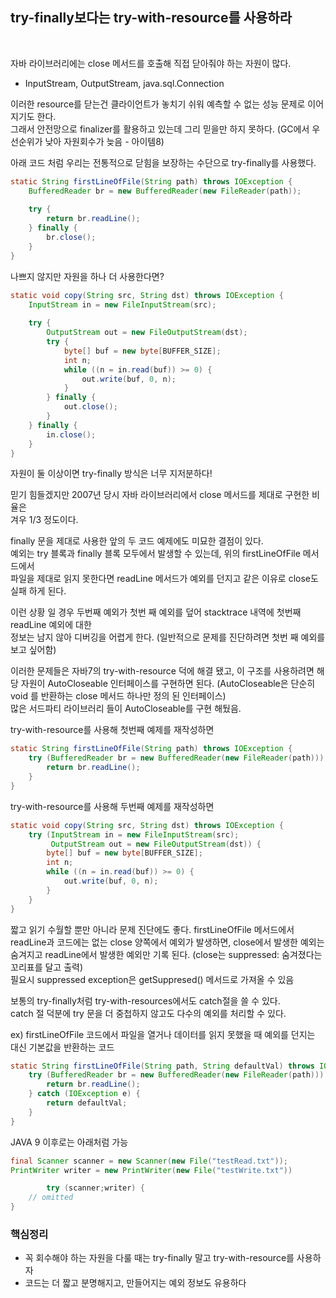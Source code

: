 ## try-finally보다는 try-with-resource를 사용하라

<br>

자바 라이브러리에는 close 메서드를 호출해 직접 닫아줘야 하는 자원이 많다.   
- InputStream, OutputStream, java.sql.Connection   

이러한 resource를 닫는건 클라이언트가 놓치기 쉬워 예측할 수 없는 성능 문제로 이어지기도 한다.   
그래서 안전망으로 finalizer를 활용하고 있는데 그리 믿을만 하지 못하다. (GC에서 우선순위가 낮아 자원회수가 늦음 - 아이템8)   

아래 코드 처럼 우리는 전통적으로 닫힘을 보장하는 수단으로 try-finally를 사용했다.

```java
static String firstLineOfFile(String path) throws IOException {
    BufferedReader br = new BufferedReader(new FileReader(path));
    
    try {
        return br.readLine();    
    } finally {
        br.close();
    }
}
```
나쁘지 않지만 자원을 하나 더 사용한다면?   

```java
static void copy(String src, String dst) throws IOException {
    InputStream in = new FileInputStream(src);
    
    try {
        OutputStream out = new FileOutputStream(dst);
        try {
            byte[] buf = new byte[BUFFER_SIZE];
            int n;
            while ((n = in.read(buf)) >= 0) {
                out.write(buf, 0, n);
            }
        } finally {
            out.close();
        }
    } finally {
        in.close();
    }
}
```
자원이 둘 이상이면 try-finally 방식은 너무 지저분하다!

믿기 힘들겠지만 2007년 당시 자바 라이브러리에서 close 메서드를 제대로 구현한 비율은   
겨우 1/3 정도이다.   

finally 문을 제대로 사용한 앞의 두 코드 예제에도 미묘한 결점이 있다.   
예외는 try 블록과 finally 블록 모두에서 발생할 수 있는데, 위의 firstLineOfFile 메서드에서   
파일을 제대로 읽지 못한다면 readLine 메서드가 예외를 던지고 같은 이유로 close도 실패 하게 된다.   

이런 상황 일 경우 두번째 예외가 첫번 째 예외를 덮어 stacktrace 내역에 첫번째 readLine 예외에 대한   
정보는 남지 않아 디버깅을 어렵게 한다. (일반적으로 문제를 진단하려면 첫번 째 예외를 보고 싶어함)   

이러한 문제들은 자바7의 try-with-resource 덕에 해결 됐고, 이 구조를 사용하려면 해당 자원이 AutoCloseable 인터페이스를 구현하면 된다.
(AutoCloseable은 단순히 void 를 반환하는 close 메서드 하나만 정의 된 인터페이스)   
많은 서드파티 라이브러리 들이 AutoCloseable를 구현 해뒀음.   

try-with-resource를 사용해 첫번째 예제를 재작성하면
```java
static String firstLineOfFile(String path) throws IOException {
    try (BufferedReader br = new BufferedReader(new FileReader(path))) {
        return br.readLine();    
    }
}
```

try-with-resource를 사용해 두번째 예제를 재작성하면
```java
static void copy(String src, String dst) throws IOException {
    try (InputStream in = new FileInputStream(src);
         OutputStream out = new FileOutputStream(dst)) {
        byte[] buf = new byte[BUFFER_SIZE];
        int n;
        while ((n = in.read(buf)) >= 0) {
            out.write(buf, 0, n);
        }
    }
}
```

짧고 읽기 수월할 뿐만 아니라 문제 진단에도 좋다.
firstLineOfFile 메서드에서 readLine과 코드에는 없는 close 양쪽에서 예외가 발생하면,
close에서 발생한 예외는 숨겨지고 readLine에서 발생한 예외만 기록 된다. (close는 suppressed: 숨겨졌다는 꼬리표를 달고 출력)   
필요시 suppressed exception은 getSuppresed() 메서드로 가져올 수 있음

보통의 try-finally처럼 try-with-resources에서도 catch절을 쓸 수 있다.   
catch 절 덕분에 try 문을 더 중첩하지 않고도 다수의 예외를 처리할 수 있다.

ex) firstLineOfFile 코드에서 파일을 열거나 데이터를 읽지 못했을 때 예외를 던지는 대신 기본값을 반환하는 코드

```java
static String firstLineOfFile(String path, String defaultVal) throws IOException {
    try (BufferedReader br = new BufferedReader(new FileReader(path))) {
        return br.readLine();    
    } catch (IOException e) {
        return defaultVal;
    }
}
```

JAVA 9 이후로는 아래처럼 가능
```java
final Scanner scanner = new Scanner(new File("testRead.txt"));
PrintWriter writer = new PrintWriter(new File("testWrite.txt"))

        try (scanner;writer) {
    // omitted
}
```

### 핵심정리   
- 꼭 회수해야 하는 자원을 다룰 때는 try-finally 말고 try-with-resource를 사용하자   
- 코드는 더 짧고 분명해지고, 만들어지는 예외 정보도 유용하다